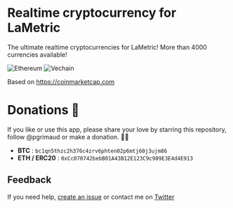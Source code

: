 # Realtime cryptocurrency for LaMetric

The ultimate realtime cryptocurrencies for LaMetric! More than 4000 currencies available!

![Ethereum](https://raw.githubusercontent.com/pgrimaud/lametric-realtime-cryptocurrency/master/images/eth.png)
![Vechain](https://raw.githubusercontent.com/pgrimaud/lametric-realtime-cryptocurrency/master/images/vet.png)


Based on https://coinmarketcap.com

# Donations 🙏

If you like or use this app, please share your love by starring this repository, follow @pgrimaud or make a donation. 🙏💓

- **BTC** : `bc1qn5thzc2h376c4zrv6phten02p6mtj60j3ujm86`
- **ETH / ERC20** : `0xCc070742bebB01A43B12E123C9c989E3E4d4E913`

## Feedback

If you need help, [create an issue](https://github.com/pgrimaud/lametric-cryptocurrencies/issues) or contact me on [Twitter](http://twitter.com/pgrimaud_)
